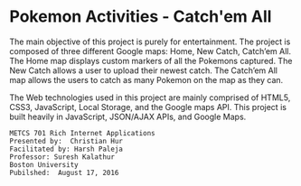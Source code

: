 # Pokemon Activities - Catch'em All
The main objective of this project is purely for entertainment. The project is composed of three different Google maps: Home, New Catch, Catch’em All. The Home map displays custom markers of all the Pokemons captured. The New Catch allows a user to upload their newest catch. The Catch’em All map allows the users to catch as many Pokemon on the map as they can. 

The Web technologies used in this project are mainly comprised of HTML5, CSS3, JavaScript, Local Storage, and the Google maps API. This project is built heavily in JavaScript, JSON/AJAX APIs, and Google Maps.

```Final Project
METCS 701 Rich Internet Applications
Presented by:  Christian Hur
Facilitated by: Harsh Paleja
Professor: Suresh Kalathur
Boston University
Pubilshed:  August 17, 2016
```
